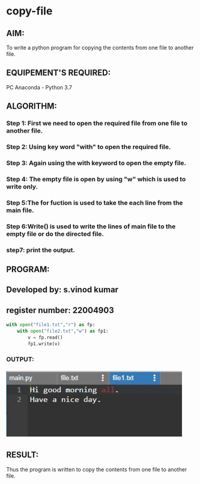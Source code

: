 # copy-file
## AIM:
To write a python program for copying the contents from one file to another file.
## EQUIPEMENT'S REQUIRED: 
PC
Anaconda - Python 3.7
## ALGORITHM: 
### Step 1: First we need to open the required file from one file to another file.

### Step 2: Using key word "with" to open the required file.
 
### Step 3: Again using the with keyword to open the empty file.

### Step 4:  The empty file is open by using "w" which is used to write only.  

### Step 5:The for fuction is used to take the each line from the main file.
 
### Step 6:Write() is used to write the lines of main file to the empty file or do the directed file.

### step7: print the output.

 

## PROGRAM:
## Developed by: s.vinod kumar
## register number: 22004903
``` python
with open("file1.txt","r") as fp:
    with open("file2.txt","w") as fp1:
        v = fp.read()
        fp1.write(v)

```
### OUTPUT:
![output](/OUTPUT.png)


## RESULT:
Thus the program is written to copy the contents from one file to another file.